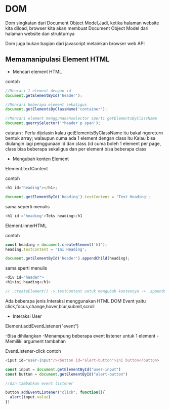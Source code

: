 # DOM

Dom singkatan dari Document Object Model,Jadi, ketika halaman website kita diload, browser kita akan membuat Document Object Model dari halaman website dan strukturnya

Dom juga bukan bagian dari javascript melainkan browser web API

## Memamanipulasi Element HTML

- Mencari element HTML

contoh

```js
//Mencari 1 element dengan id
document.getElementById('header');

//Mencari beberapa element sekaligus
document.getElementsByClassName('container');

//Mencari element menggunakanselector sperti getElementsByClassName
document.querrySelector('*header p span');
```

catatan : Perlu dijelasin kalau getElementsByClassName itu bakal ngereturn bentuk array; walaupun cuma ada 1 element dengan class itu
Kalau bisa diulangin lagi penggunaan id dan class (id cuma boleh 1 element per page, class bisa beberapa sekaligus dan per element bisa beberapa class

- Mengubah konten Element

Element.textContent

contoh

```js
<h1 id="heading"></h1>;

document.getElementById('heading').textContent = 'Text Heading';
```

sama seperti menulis

```js
<h1 id ='heading'>Teks heading</h1
```

Element.innerHTML

contoh

```js
const heading = document.createElement('h1');
heading.textContent = 'Ini Heading';

document.getElementById('header').appendChild(heading);
```

sama sperti menulis

```js
<div id="header">
<h1>ini heading</h1>

// .createElement() ->.textContent untuk mengubah kontennya -> .appendChild() untuk menambahkan ke DOM
```

Ada beberapa jenis Interaksi menggunakan HTML DOM Event yaitu
click,focus,change,hover,blur,submit,scroll

- Interaksi User

Element.addEventListener("event")

-Bisa dihilangkan
-Menampung beberapa event listener untuk 1 element
-Memiliki argument tambahan

EventListener-click
contoh

```js
<iput id="user-input"/><button id="alert-button">ini button</button>

const input = document.getElementById("user-input")
const button = document.getElementById("alert-button")

//dan tambahkan event listener

button.addEventListener("click", function(){
  alert(input.value)
})
```
